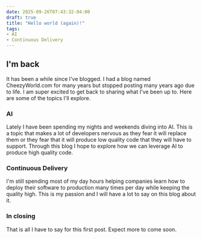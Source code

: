 ```yaml
---
date: 2025-09-26T07:43:32-04:00
draft: true
title: "Hello world (again)!"
tags:
- AI
- Continuous Delivery
---
```


## I'm back

It has been a while since I've blogged. I had a blog named CheezyWorld.com
for many years but stopped posting many years ago due to life. I am super
excited to get back to sharing what I've been up to. Here are some of the topics I'll explore.

### AI

Lately I have been spending my nights and weekends diving into AI. This is a topic that makes a lot of developers nervous as they fear it will replace them or they fear that it will produce low quality code that they will have to support. Through this blog I hope to explore how we can leverage AI to produce high quality code.  

### Continuous Delivery

I'm still spending most of my day hours helping companies learn how to deploy
their software to production many times per day while keeping the quality high. This is my passion and I will have a lot to say on this blog about it.

### In closing

That is all I have to say for this first post. Expect more to come soon.